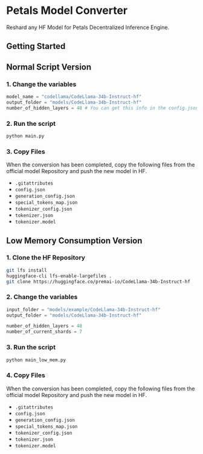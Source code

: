 # Petals Model Converter

Reshard any HF Model for Petals Decentralized Inference Engine.

## Getting Started

## Normal Script Version

### 1. Change the variables

```python
model_name = "codellama/CodeLlama-34b-Instruct-hf"
output_folder = "models/CodeLlama-34b-Instruct-hf"
number_of_hidden_layers = 48 # You can get this info in the config.json file of each HF repository
```

### 2. Run the script

```python
python main.py
```

### 3. Copy Files

When the conversion has been completed, copy the following files from the official model Repository and push the new model in HF.

- `.gitattributes`
- `config.json`
- `generation_config.json`
- `special_tokens_map.json`
- `tokenizer_config.json`
- `tokenizer.json`
- `tokenizer.model`

## Low Memory Consumption Version

### 1. Clone the HF Repository

```bash
git lfs install
huggingface-cli lfs-enable-largefiles .
git clone https://huggingface.co/premai-io/CodeLlama-34b-Instruct-hf
```

### 2. Change the variables

```python
input_folder = "models/example/CodeLlama-34b-Instruct-hf"
output_folder = "models/CodeLlama-34b-Instruct-hf"

number_of_hidden_layers = 48
number_of_current_shards = 7
```

### 3. Run the script

```python
python main_low_mem.py
```

### 4. Copy Files

When the conversion has been completed, copy the following files from the official model Repository and push the new model in HF.

- `.gitattributes`
- `config.json`
- `generation_config.json`
- `special_tokens_map.json`
- `tokenizer_config.json`
- `tokenizer.json`
- `tokenizer.model`